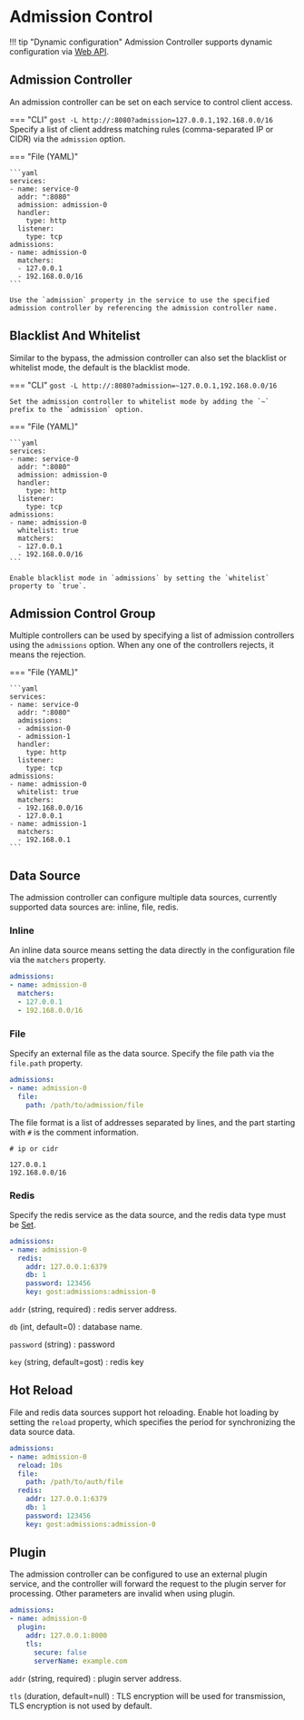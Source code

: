 # Admission Control

!!! tip "Dynamic configuration"
    Admission Controller supports dynamic configuration via [Web API](/en/tutorials/api/overview/).

## Admission Controller

An admission controller can be set on each service to control client access.

=== "CLI"
    ```
    gost -L http://:8080?admission=127.0.0.1,192.168.0.0/16
    ```
    Specify a list of client address matching rules (comma-separated IP or CIDR) via the `admission` option.

=== "File (YAML)"

    ```yaml
    services:
    - name: service-0
      addr: ":8080"
      admission: admission-0
      handler:
        type: http
      listener:
        type: tcp
    admissions:
    - name: admission-0
      matchers:
      - 127.0.0.1
      - 192.168.0.0/16
    ```

    Use the `admission` property in the service to use the specified admission controller by referencing the admission controller name.

## Blacklist And Whitelist

Similar to the bypass, the admission controller can also set the blacklist or whitelist mode, the default is the blacklist mode.

=== "CLI"
    ```
    gost -L http://:8080?admission=~127.0.0.1,192.168.0.0/16
    ```

    Set the admission controller to whitelist mode by adding the `~` prefix to the `admission` option.

=== "File (YAML)"

    ```yaml
    services:
    - name: service-0
      addr: ":8080"
      admission: admission-0
      handler:
        type: http
      listener:
        type: tcp
    admissions:
    - name: admission-0
      whitelist: true
      matchers:
      - 127.0.0.1
      - 192.168.0.0/16
    ```

    Enable blacklist mode in `admissions` by setting the `whitelist` property to `true`.

## Admission Control Group

Multiple controllers can be used by specifying a list of admission controllers using the `admissions` option. When any one of the controllers rejects, it means the rejection.

=== "File (YAML)"

    ```yaml
    services:
    - name: service-0
      addr: ":8080"
      admissions: 
      - admission-0
      - admission-1
      handler:
        type: http
      listener:
        type: tcp
    admissions:
    - name: admission-0
      whitelist: true
      matchers:
      - 192.168.0.0/16
      - 127.0.0.1
    - name: admission-1
      matchers:
      - 192.168.0.1
    ```

## Data Source

The admission controller can configure multiple data sources, currently supported data sources are: inline, file, redis.

### Inline

An inline data source means setting the data directly in the configuration file via the `matchers` property.

```yaml
admissions:
- name: admission-0
  matchers:
  - 127.0.0.1
  - 192.168.0.0/16
```

### File

Specify an external file as the data source. Specify the file path via the `file.path` property.

```yaml
admissions:
- name: admission-0
  file:
    path: /path/to/admission/file
```

The file format is a list of addresses separated by lines, and the part starting with `#` is the comment information.

```text
# ip or cidr

127.0.0.1
192.168.0.0/16
```

### Redis

Specify the redis service as the data source, and the redis data type must be [Set](https://redis.io/docs/manual/data-types/#sets).

```yaml
admissions:
- name: admission-0
  redis:
    addr: 127.0.0.1:6379
	db: 1
	password: 123456
	key: gost:admissions:admission-0
```

`addr` (string, required)
:    redis server address.

`db` (int, default=0)
:    database name.

`password` (string)
:    password

`key` (string, default=gost)
:    redis key

## Hot Reload

File and redis data sources support hot reloading. Enable hot loading by setting the `reload` property, which specifies the period for synchronizing the data source data.

```yaml
admissions:
- name: admission-0
  reload: 10s
  file:
    path: /path/to/auth/file
  redis:
    addr: 127.0.0.1:6379
	db: 1
	password: 123456
	key: gost:admissions:admission-0
```

## Plugin

The admission controller can be configured to use an external plugin service, and the controller will forward the request to the plugin server for processing. Other parameters are invalid when using plugin.

```yaml
admissions:
- name: admission-0
  plugin:
    addr: 127.0.0.1:8000
    tls: 
      secure: false
      serverName: example.com
```

`addr` (string, required)
:    plugin server address.

`tls` (duration, default=null)
:    TLS encryption will be used for transmission, TLS encryption is not used by default.

